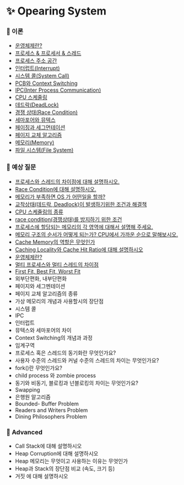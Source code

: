 # ✨ Opearing System

### 📌 이론

- [운영체제란?](https://github.com/SeoYeonBae/CS_study/blob/main/OperatingSystem/%ec%9a%b4%ec%98%81%ec%b2%b4%ec%a0%9c%eb%9e%80.md)
- [프로세스 & 프로세서 & 스레드](https://github.com/SeoYeonBae/CS_study/blob/main/OperatingSystem/%ED%94%84%EB%A1%9C%EC%84%B8%EC%8A%A4%2C%20%ED%94%84%EB%A1%9C%EC%84%B8%EC%84%9C%20%EA%B7%B8%EB%A6%AC%EA%B3%A0%20%EC%8A%A4%EB%A0%88%EB%93%9C.md)
- [프로세스 주소 공간](https://github.com/SeoYeonBae/CS_study/blob/main/OperatingSystem/%ED%94%84%EB%A1%9C%EC%84%B8%EC%8A%A4%20%EC%A3%BC%EC%86%8C%20%EA%B3%B5%EA%B0%84.md)
- [인터럽트(Interrupt)](<https://github.com/SeoYeonBae/CS_study/blob/main/OperatingSystem/%ec%9d%b8%ed%84%b0%eb%9f%bd%ed%8a%b8(Interrupt).md>)
- [시스템 콜(System Call)](<https://github.com/SeoYeonBae/CS_study/blob/main/OperatingSystem/%EC%8B%9C%EC%8A%A4%ED%85%9C%20%EC%BD%9C(System%20Call).md>)
- [PCB와 Context Switching](https://github.com/SeoYeonBae/CS_study/blob/main/OperatingSystem/PCB%20%EC%99%80%20Context%20Switching.md)
- [IPC(Inter Process Communication)](<https://github.com/SeoYeonBae/CS_study/blob/main/OperatingSystem/IPC(Inter%20Process%20Communication).md>)
- [CPU 스케줄링](https://github.com/SeoYeonBae/CS_study/blob/main/OperatingSystem/CPU%EC%8A%A4%EC%BC%80%EC%A4%84%EB%A7%81.md)
- [데드락(DeadLock)](<https://github.com/SeoYeonBae/CS_study/blob/main/OperatingSystem/%EB%8D%B0%EB%93%9C%EB%9D%BD(DeadLock).md>)
- [경쟁 상태(Race Condition)](<https://github.com/SeoYeonBae/CS_study/blob/main/OperatingSystem/%EA%B2%BD%EC%9F%81%20%EC%83%81%ED%83%9C(Race%20Condition).md>)
- [세마포어와 뮤텍스](https://github.com/SeoYeonBae/CS_study/blob/main/OperatingSystem/%EC%84%B8%EB%A7%88%ED%8F%AC%EC%96%B4%EC%99%80%20%EB%AE%A4%ED%85%8D%EC%8A%A4.md)
- [페이징과 세그먼테이션](https://github.com/SeoYeonBae/CS_study/blob/main/OperatingSystem/%ED%8E%98%EC%9D%B4%EC%A7%95%EA%B3%BC%20%EC%84%B8%EA%B7%B8%EB%A8%BC%ED%85%8C%EC%9D%B4%EC%85%98.md)
- [페이지 교체 알고리즘](https://github.com/SeoYeonBae/CS_study/blob/main/OperatingSystem/%ED%8E%98%EC%9D%B4%EC%A7%80%20%EA%B5%90%EC%B2%B4%20%EC%95%8C%EA%B3%A0%EB%A6%AC%EC%A6%98.md)
- [메모리(Memory)](https://github.com/SeoYeonBae/CS_study/blob/main/OperatingSystem/%EB%A9%94%EB%AA%A8%EB%A6%AC(Memory).md)
- [파일 시스템(File System)](https://github.com/SeoYeonBae/CS_study/blob/main/OperatingSystem/%ED%8C%8C%EC%9D%BC%EC%8B%9C%EC%8A%A4%ED%85%9C.md)

### 📌 예상 질문

- [프로세스와 스레드의 차이점에 대해 설명하시오.](https://github.com/SeoYeonBae/CS_study/issues/15)
- [Race Condition에 대해 설명하시오.](https://github.com/SeoYeonBae/CS_study/issues/16)
- [메모리가 부족하면 OS 가 어떤일을 할까?](https://github.com/SeoYeonBae/CS_study/issues/17)
- [교착상태(데드락, Deadlock)이 발생하기위한 조건과 해결책](https://github.com/SeoYeonBae/CS_study/issues/18)
- [CPU 스케쥴링의 종류](https://github.com/SeoYeonBae/CS_study/issues/19)
- [race condition(경쟁상태)를 방지하기 위한 조건](https://github.com/SeoYeonBae/CS_study/issues/20)
- [프로세스에 할당되는 메모리의 각 영역에 대해서 설명해 주세요.](https://github.com/SeoYeonBae/CS_study/issues/21)
- [메모리 구조의 순서가 어떻게 되는가? CPU에서 가까운 순으로 말해보시오.](https://github.com/SeoYeonBae/CS_study/issues/22)
- [Cache Memory의 역할은 무엇인가](https://github.com/SeoYeonBae/CS_study/issues/23)
- [Caching Locality와 Cache Hit Ratio에 대해 설명하시오](https://github.com/SeoYeonBae/CS_study/issues/24)
- [운영체제란?](https://github.com/SeoYeonBae/CS_study/issues/25)
- [멀티 프로세스와 멀티 스레드의 차이점](https://github.com/SeoYeonBae/CS_study/issues/26)
- [First Fit, Best Fit, Worst Fit](https://github.com/SeoYeonBae/CS_study/issues/27)
- 외부단편화, 내부단편화
- 페이지와 세그멘테이션
- 페이지 교체 알고리즘의 종류
- 가상 메모리의 개념과 사용할시의 장단점
- 시스템 콜
- IPC
- 인터럽트
- 뮤텍스와 세마포어의 차이
- Context Switching의 개념과 과정
- 임계구역
- 프로세스 혹은 스레드의 동기화란 무엇인가요?
- 사용자 수준의 스레드와 커널 수준의 스레드의 차이는 무엇인가요?
- fork()란 무엇인가요?
- child process 와 zombie process
- 동기와 비동기, 블로킹과 넌블로킹의 차이는 무엇인가요?
- Swapping
- 은행원 알고리즘
- Bounded- Buffer Problem
- Readers and Writers Problem
- Dining Philosophers Problem

### 📌 **Advanced**

- Call Stack에 대해 설명하시오
- Heap Corruption에 대해 설명하시오
- Heap 메모리는 무엇이고 사용하는 이유는 무엇인가
- Heap과 Stack의 장단점 비교 (속도, 크기 등)
- 거짓 에 대해 설명하시오
